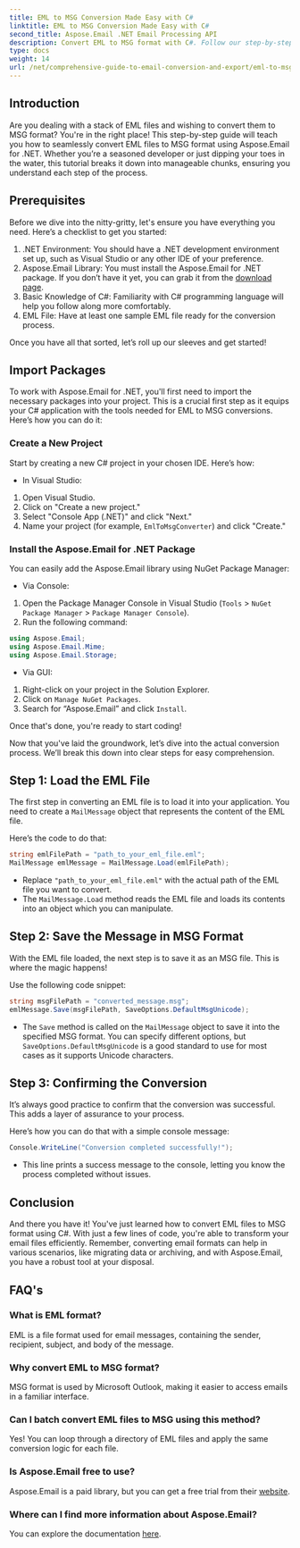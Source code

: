 ```yaml
---
title: EML to MSG Conversion Made Easy with C# 
linktitle: EML to MSG Conversion Made Easy with C# 
second_title: Aspose.Email .NET Email Processing API
description: Convert EML to MSG format with C#. Follow our step-by-step guide using Aspose.Email for .NET for seamless file conversions.
type: docs
weight: 14
url: /net/comprehensive-guide-to-email-conversion-and-export/eml-to-msg-convert-made-easy-using-csharp/
---
```

## Introduction

Are you dealing with a stack of EML files and wishing to convert them to MSG format? You're in the right place! This step-by-step guide will teach you how to seamlessly convert EML files to MSG format using Aspose.Email for .NET. Whether you’re a seasoned developer or just dipping your toes in the water, this tutorial breaks it down into manageable chunks, ensuring you understand each step of the process.

## Prerequisites

Before we dive into the nitty-gritty, let's ensure you have everything you need. Here’s a checklist to get you started:

1. .NET Environment: You should have a .NET development environment set up, such as Visual Studio or any other IDE of your preference.
2. Aspose.Email Library: You must install the Aspose.Email for .NET package. If you don’t have it yet, you can grab it from the [download page](https://releases.aspose.com/email/net/).
3. Basic Knowledge of C#: Familiarity with C# programming language will help you follow along more comfortably.
4. EML File: Have at least one sample EML file ready for the conversion process.

Once you have all that sorted, let’s roll up our sleeves and get started!

## Import Packages

To work with Aspose.Email for .NET, you'll first need to import the necessary packages into your project. This is a crucial first step as it equips your C# application with the tools needed for EML to MSG conversions. Here’s how you can do it:

### Create a New Project

Start by creating a new C# project in your chosen IDE. Here’s how:

- In Visual Studio: 
1. Open Visual Studio.
2. Click on "Create a new project."
3. Select "Console App (.NET)" and click "Next."
4. Name your project (for example, `EmlToMsgConverter`) and click "Create."

### Install the Aspose.Email for .NET Package

You can easily add the Aspose.Email library using NuGet Package Manager:

- Via Console:
1. Open the Package Manager Console in Visual Studio (`Tools` > `NuGet Package Manager` > `Package Manager Console`).
2. Run the following command:

```csharp
using Aspose.Email;
using Aspose.Email.Mime;
using Aspose.Email.Storage;
```

- Via GUI:
1. Right-click on your project in the Solution Explorer.
2. Click on `Manage NuGet Packages`.
3. Search for “Aspose.Email” and click `Install`.

Once that's done, you're ready to start coding!

Now that you've laid the groundwork, let’s dive into the actual conversion process. We’ll break this down into clear steps for easy comprehension.

## Step 1: Load the EML File

The first step in converting an EML file is to load it into your application. You need to create a `MailMessage` object that represents the content of the EML file.

Here’s the code to do that:

```csharp
string emlFilePath = "path_to_your_eml_file.eml";
MailMessage emlMessage = MailMessage.Load(emlFilePath);
```
 
- Replace `"path_to_your_eml_file.eml"` with the actual path of the EML file you want to convert.
- The `MailMessage.Load` method reads the EML file and loads its contents into an object which you can manipulate.

## Step 2: Save the Message in MSG Format

With the EML file loaded, the next step is to save it as an MSG file. This is where the magic happens!

Use the following code snippet:

```csharp
string msgFilePath = "converted_message.msg";
emlMessage.Save(msgFilePath, SaveOptions.DefaultMsgUnicode);
```
 
- The `Save` method is called on the `MailMessage` object to save it into the specified MSG format. You can specify different options, but `SaveOptions.DefaultMsgUnicode` is a good standard to use for most cases as it supports Unicode characters.

## Step 3: Confirming the Conversion

It’s always good practice to confirm that the conversion was successful. This adds a layer of assurance to your process.

Here’s how you can do that with a simple console message:

```csharp
Console.WriteLine("Conversion completed successfully!");
```
 
- This line prints a success message to the console, letting you know the process completed without issues.

## Conclusion

And there you have it! You've just learned how to convert EML files to MSG format using C#. With just a few lines of code, you're able to transform your email files efficiently. Remember, converting email formats can help in various scenarios, like migrating data or archiving, and with Aspose.Email, you have a robust tool at your disposal.

## FAQ's

### What is EML format?
EML is a file format used for email messages, containing the sender, recipient, subject, and body of the message.

### Why convert EML to MSG format?
MSG format is used by Microsoft Outlook, making it easier to access emails in a familiar interface.

### Can I batch convert EML files to MSG using this method?
Yes! You can loop through a directory of EML files and apply the same conversion logic for each file.

### Is Aspose.Email free to use?
Aspose.Email is a paid library, but you can get a free trial from their [website](https://releases.aspose.com/).

### Where can I find more information about Aspose.Email?
You can explore the documentation [here](https://reference.aspose.com/email/net/).
